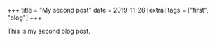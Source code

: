 +++
title = "My second post"
date = 2019-11-28
[extra]
tags = ["first", "blog"]
+++

This is my second blog post.
